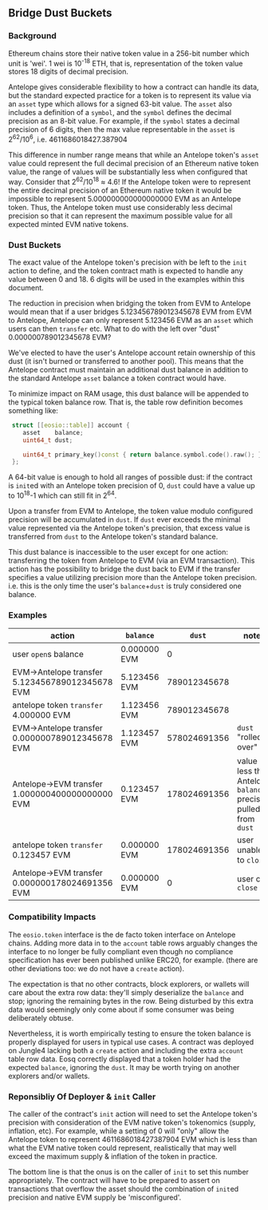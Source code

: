 ## Bridge Dust Buckets

### Background

Ethereum chains store their native token value in a 256-bit number which unit is 'wei'. 1 wei is  10<sup>-18</sup> ETH, that is, representation of the token value stores 18 digits of decimal precision.

Antelope gives considerable flexibility to how a contract can handle its data, but the standard expected practice for a token is to represent its value via an `asset` type which allows for a signed 63-bit value. The `asset` also includes a definition of a `symbol`, and the `symbol` defines the decimal precision as an 8-bit value. For example, if the `symbol` states a decimal precision of 6 digits, then the max value representable in the `asset` is 2<sup>62</sup>/10<sup>6</sup>, i.e. 4611686018427.387904

This difference in number range means that while an Antelope token's `asset` value could represent the full decimal precision of an Ethereum native token value, the range of values will be substantially less when configured that way. Consider that 2<sup>62</sup>/10<sup>18</sup> ≈ 4.6! If the Antelope token were to represent the entire decimal precision of an Ethereum native token it would be impossible to represent 5.000000000000000000 EVM as an Antelope token. Thus, the Antelope token must use considerably less decimal precision so that it can represent the maximum possible value for all expected minted EVM native tokens.

### Dust Buckets

The exact value of the Antelope token's precision with be left to the `init` action to define, and the token contract math is expected to handle any value between 0 and 18. 6 digits will be used in the  examples within this document.

The reduction in precision when bridging the token from EVM to Antelope  would mean that if a user bridges 5.123456789012345678 EVM from EVM to Antelope, Antelope can only represent 5.123456 EVM as an `asset` which users can then `transfer` etc. What to do with the left over "dust" 0.000000789012345678 EVM?

We've elected to have the user's Antelope account retain ownership of this dust (it isn't burned or transferred to another pool). This means that the Antelope contract must maintain an additional dust balance in addition to the standard Antelope `asset` balance a token contract would have.

To minimize impact on RAM usage, this dust balance will be appended to the typical token balance row. That is, the table row definition becomes something like:
```c++
 struct [[eosio::table]] account {
    asset    balance;
    uint64_t dust;

    uint64_t primary_key()const { return balance.symbol.code().raw(); }
 };
```
A 64-bit value is enough to hold all ranges of possible dust: if the contract is `init`ed with an Antelope token precision of 0, `dust` could have a value up to 10<sup>18</sup>-1 which can still fit in 2<sup>64</sup>.

Upon a transfer from EVM to Antelope, the token value modulo configured precision will be accumulated in `dust`. If `dust` ever exceeds the minimal value represented via the Antelope token's precision, that excess value is transferred from `dust` to the Antelope token's standard balance.

This dust balance is inaccessible to the user except for one action: transferring the token from Antelope to EVM (via an EVM transaction). This action has the possibility to bridge the dust back to EVM if the transfer specifies a value utilizing precision more than the Antelope token precision. i.e. this is the only time the user's `balance`+`dust` is truly considered one balance.

### Examples

| action                                              | `balance`    | `dust`       | notes                                                           |
|-----------------------------------------------------|--------------|--------------|-----------------------------------------------------------------|
| user `open`s balance                                | 0.000000 EVM | 0            |
| EVM->Antelope transfer<br/>5.123456789012345678 EVM | 5.123456 EVM | 789012345678 |
| antelope token `transfer`<br/>4.000000 EVM          | 1.123456 EVM | 789012345678 |
| EVM->Antelope transfer<br/>0.000000789012345678 EVM | 1.123457 EVM | 578024691356 | `dust` "rolled over"                                            |
| Antelope->EVM transfer<br/>1.000000400000000000 EVM | 0.123457 EVM | 178024691356 | value less than Antelope `balance` precision pulled from `dust` |
| antelope token `transfer`<br/>0.123457 EVM          | 0.000000 EVM | 178024691356 | user unable to `close`                                          |
| Antelope->EVM transfer<br/>0.000000178024691356 EVM | 0.000000 EVM | 0            | user can `close`                                                |


### Compatibility Impacts

The `eosio.token` interface is the de facto token interface on Antelope chains. Adding more data in to the `account` table rows arguably changes the interface to no longer be fully compliant even though no compliance specification has ever been published unlike ERC20, for example. (there are other deviations too: we do not have a `create` action).

The expectation is that no other contracts, block explorers, or wallets will care about the extra row data: they'll simply deserialize the `balance` and stop; ignoring the remaining bytes in the row. Being disturbed by this extra data would seemingly only come about if some consumer was being deliberately obtuse.

Nevertheless, it is worth empirically testing to ensure the token balance is properly displayed for users in typical use cases. A contract was deployed on Jungle4 lacking both a `create` action and including the extra `account` table row data. Eosq correctly displayed that a token holder had the expected `balance`, ignoring the `dust`. It may be worth trying on another explorers and/or wallets.

### Reponsibliy Of Deployer & `init` Caller

The caller of the contract's `init` action will need to set the Antelope token's precision with consideration of the EVM native token's tokenomics (supply, inflation, etc). For example, while a setting of 0 will "only" allow the Antelope token to represent 4611686018427387904 EVM which is less than what the EVM native token could represent, realistically that may well exceed the maximum supply & inflation of the token in practice.

The bottom line is that the onus is on the caller of `init` to set this number appropriately. The contract will have to be prepared to assert on transactions that overflow the asset should the combination of `init`ed precision and native EVM supply be 'misconfigured'.
